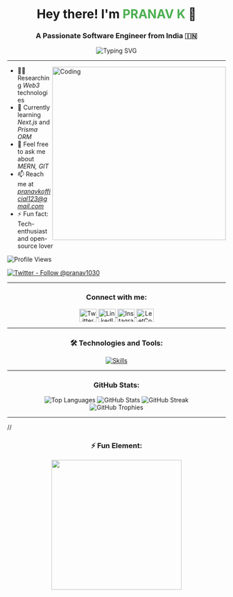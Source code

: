 <!-- Optional: Add a custom header image -->
<!-- ![MasterHead](https://your-image-link.com) -->

<h1 align="center">
  Hey there! I'm <span style="color:#4CAF50">PRANAV K</span> 👋
</h1>
<h3 align="center">
  A Passionate Software Engineer from India 🇮🇳
</h3>

<div align="center">
  <img src="https://readme-typing-svg.demolab.com?font=Fira+Code&size=24&pause=1000&color=00BFFF&center=true&vCenter=true&width=600&lines=Full+Stack+Developer;Web+3.0+Explorer;Tech+Enthusiast+%F0%9F%92%BB;Always+Learning+%E2%9C%8C%EF%B8%8F" alt="Typing SVG" />
</div>

---

<img align="right" alt="Coding" width="400" src="https://res.cloudinary.com/dcdydl2xr/image/upload/v1727853617/6f2f323032342f30342f30392f30332f30342f61692d67656e6572617465642d383638343836395f313238302e6a7067_prev_ui-Photoroom_tinpff.png" />

- 🧑‍💻 Researching *Web3* technologies  
- 🌱 Currently learning *Next.js* and *Prisma ORM*  
- 💬 Feel free to ask me about *MERN, GIT*  
- 📫 Reach me at *pranavkofficial123@gmail.com*  
- ⚡ Fun fact: Tech-enthusiast and open-source lover

<p align="left">
  <img src="https://komarev.com/ghpvc/?username=pranavpadmanabhank&label=Profile%20views&color=0e75b6&style=flat" alt="Profile Views" />
</p>

<p align="left">
  <a href="https://twitter.com/pranav1030" target="_blank">
    <img src="https://img.shields.io/twitter/follow/pranav1030?logo=twitter&style=for-the-badge" alt="Twitter - Follow @pranav1030" />
  </a>
</p>

---

<h3 align="center">Connect with me:</h3>
<p align="center">
  <a href="https://twitter.com/pranav1030" target="_blank">
    <img align="center" src="https://raw.githubusercontent.com/rahuldkjain/github-profile-readme-generator/master/src/images/icons/Social/twitter.svg" alt="Twitter" height="30" width="40" />
  </a>
  <a href="https://linkedin.com/in/pranav-k" target="_blank">
    <img align="center" src="https://raw.githubusercontent.com/rahuldkjain/github-profile-readme-generator/master/src/images/icons/Social/linked-in-alt.svg" alt="LinkedIn" height="30" width="40" />
  </a>
  <a href="https://instagram.com/pranav_k7ld" target="_blank">
    <img align="center" src="https://raw.githubusercontent.com/rahuldkjain/github-profile-readme-generator/master/src/images/icons/Social/instagram.svg" alt="Instagram" height="30" width="40" />
  </a>
  <a href="https://www.leetcode.com/pranavkkeloth" target="_blank">
    <img align="center" src="https://raw.githubusercontent.com/rahuldkjain/github-profile-readme-generator/master/src/images/icons/Social/leet-code.svg" alt="LeetCode" height="30" width="40" />
  </a>
</p>

---

<h3 align="center">🛠️ Technologies and Tools:</h3>
<p align="center">
  <a href="https://skillicons.dev">
    <img src="https://skillicons.dev/icons?i=nextjs,prisma,react,angular,nodejs,express,mongodb,js,ts,html,css,figma,firebase,git,github,linux,md,netlify,redux,vite,vscode,postman,babel,webpack,bootstrap,tailwind,cloudflare,aws,docker,materialui,arduino,php" alt="Skills" />
  </a>
</p>

---

<div align="center">
  <h3>GitHub Stats:</h3>
  <img src="https://github-readme-stats.vercel.app/api/top-langs?username=pranavpadmanabhank&show_icons=true&locale=en&layout=compact&theme=vision-friendly-dark" alt="Top Languages" />
  <img src="https://github-readme-stats.vercel.app/api?username=pranavpadmanabhank&show_icons=true&locale=en&theme=vision-friendly-dark" alt="GitHub Stats" />
  <img src="https://github-readme-streak-stats.herokuapp.com/?user=pranavpadmanabhank&theme=vision-friendly-dark" alt="GitHub Streak" />
</div>

<div align="center">
  <img src="https://github-profile-trophy.vercel.app/?username=pranavpadmanabhank&theme=onedark" alt="GitHub Trophies" />
</div>

---

// <h3 align="center">⚡ Fun Element:</h3>
<p align="center">
  <img src="https://media.giphy.com/media/xT9IgzoKnwFNmISR8I/giphy.gif" width="300" />
</p>
